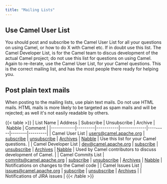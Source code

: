 ```yaml
---
title: "Mailing Lists"
---
```


## Use Camel User List

You should post and subscribe to the Camel User List for all your questions on using Camel, or how to do X with Camel etc. If in doubt use this list.
The Camel Developer List, is for the Camel team to discus development of the actual Camel project; do not use this list for questions on using Camel.
Again to re-iterate, use the Camel User List, for your Camel questions. This is the correct mailing list, and has the most people there ready for helping you.

## Post plain text mails

When posting to the mailing lists, use plain text mails. Do not use HTML mails. HTML mails is more likely to be targeted as spam mails and will be rejected; as well it's not easily readable by others.

{{< table >}}
| List Name  | Address | Subscribe | Unsubscribe | Archive | Nabble | Comment |
|------------|---------|-----------|-------------|---------|--------|---------|
| Camel User List  | users@camel.apache.org | [subscribe](mailto:users-subscribe@camel.apache.org) | [unsubscribe](mailto:users-unsubscribe@camel.apache.org) | [Archives](http://mail-archives.apache.org/mod_mbox/camel-users/) | [Nabble](http://camel.465427.n5.nabble.com/Camel-Users-f465428.html) | Use this list for your Camel questions. |
| Camel Developer List  | dev@camel.apache.org | [subscribe](mailto:dev-subscribe@camel.apache.org) | [unsubscribe](mailto:dev-unsubscribe@camel.apache.org) | [Archives](http://mail-archives.apache.org/mod_mbox/camel-dev/) | [Nabble](http://camel.465427.n5.nabble.com/Camel-Development-f479097.html) | Used by Camel contributors to discuss development of Camel. |
| Camel Commits List  | commits@camel.apache.org | [subscribe](mailto:commits-subscribe@camel.apache.org) | [unsubscribe](mailto:commits-unsubscribe@camel.apache.org) | [Archives](http://mail-archives.apache.org/mod_mbox/camel-commits/) | [Nabble](http://camel.465427.n5.nabble.com/Camel-Commits-f498405.html) | Notifications on changes to the Camel code |
| Camel Issues List  | issues@camel.apache.org | [subscribe](mailto:issues-subscribe@camel.apache.org) | [unsubscribe](mailto:issues-unsubscribe@camel.apache.org) | [Archives](http://mail-archives.apache.org/mod_mbox/camel-issues/) | | Notifications of JIRA issues |
{{< /table >}}

